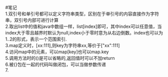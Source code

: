 #笔记  
1.双引号和单引号都可以定义字符串类型，区别在于单引号的内容直接作为字符串，双引号内部可进行计算  
2.取出list中的值和java中数组一样，list[index]即可，其中index可以任意值，当index大于零且越界时默认为null,index小于零时意为从右边倒数。index也可以为1..2的形式，表示一个范围索引.  
3.map定义时，[xx:111],则key为字符串xx,等价于["xx":111]  
4.访问map中的元素，可以map[key]也可以map.key  
5.调用方法时的()是可以省略的,返回值时可以不加return  
6.被{}包在一起的代码叫做闭包，可以当做参数传递  
7.